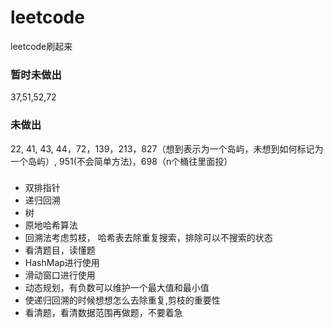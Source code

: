 # leetcode
leetcode刷起来

### 暂时未做出
37,51,52,72

### 未做出
22, 41, 43, 44，72，139，213，827（想到表示为一个岛屿，未想到如何标记为一个岛屿）, 951(不会简单方法)，698（n个桶往里面投）

###
- 双排指针
- 递归回溯
- 树
- 原地哈希算法
- 回溯法考虑剪枝， 哈希表去除重复搜索，排除可以不搜索的状态
- 看清题目，读懂题
- HashMap进行使用
- 滑动窗口进行使用
- 动态规划，有负数可以维护一个最大值和最小值
- 使递归回溯的时候想想怎么去除重复,剪枝的重要性
- 看清题，看清数据范围再做题，不要着急